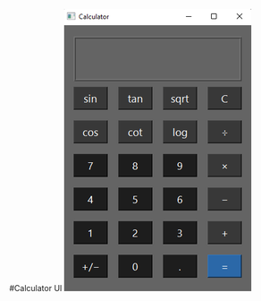 #Calculator UI
![Calculator UI Sample](https://github.com/bagherhussaini/linux-and-python-os-lab-class/blob/main/assignment-14/calculator.png)

